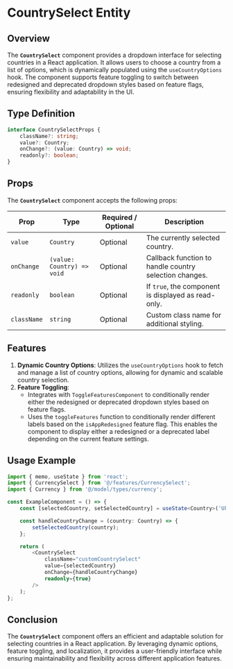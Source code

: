 # CountrySelect Entity

## Overview
The **`CountrySelect`** component provides a dropdown interface for selecting countries in a React application. 
It allows users to choose a country from a list of options, which is dynamically populated using the `useCountryOptions` hook. The component supports feature toggling to switch between redesigned and deprecated dropdown styles based on feature flags, ensuring flexibility and adaptability in the UI.

## Type Definition
```typescript
interface CountrySelectProps {
    className?: string;
    value?: Country;
    onChange?: (value: Country) => void;
    readonly?: boolean;
}
```

## Props

The **`CountrySelect`** component accepts the following props:

| Prop       | Type                           | Required / Optional | Description                                          |
|------------|--------------------------------|----------------------|------------------------------------------------------|
| `value`    | `Country`                       | Optional             | The currently selected country.                     |
| `onChange` | `(value: Country) => void`      | Optional             | Callback function to handle country selection changes. |
| `readonly` | `boolean`                       | Optional             | If `true`, the component is displayed as read-only.   |
| `className`| `string`                        | Optional             | Custom class name for additional styling.            |


## Features
1. **Dynamic Country Options**: Utilizes the `useCountryOptions`  hook to fetch and manage a list of country options, allowing for dynamic and scalable country selection.
2. **Feature Toggling**:
    -  Integrates with `ToggleFeaturesComponent` to conditionally render either the redesigned or deprecated dropdown styles based on feature flags.
    -  Uses the `toggleFeatures` function to conditionally render different labels based on the `isAppRedesigned` feature flag. This enables the component to display either a redesigned or a deprecated label depending on the current feature settings.

## Usage Example
```typescript jsx
import { memo, useState } from 'react';
import { CurrencySelect } from '@/features/CurrencySelect';
import { Currency } from '@/model/types/currency';

const ExampleComponent = () => {
    const [selectedCountry, setSelectedCountry] = useState<Country>('Ukraine');

    const handleCountryChange = (country: Country) => {
        setSelectedCountry(country);
    };

    return (
        <CountrySelect
            className="customCountrySelect"
            value={selectedCountry}
            onChange={handleCountryChange}
            readonly={true}
        />
    );
};
```
## Conclusion
The **`CountrySelect`** component offers an efficient and adaptable solution for selecting countries in a React application. By leveraging dynamic options, feature toggling, and localization, it provides a user-friendly interface while ensuring maintainability and flexibility across different application features.
